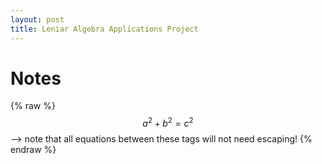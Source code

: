 ```yaml
---
layout: post
title: Leniar Algebra Applications Project
---
```


# Notes
 {% raw %}
  $$a^2 + b^2 = c^2$$ --> note that all equations between these tags will not need escaping! 
 {% endraw %}

